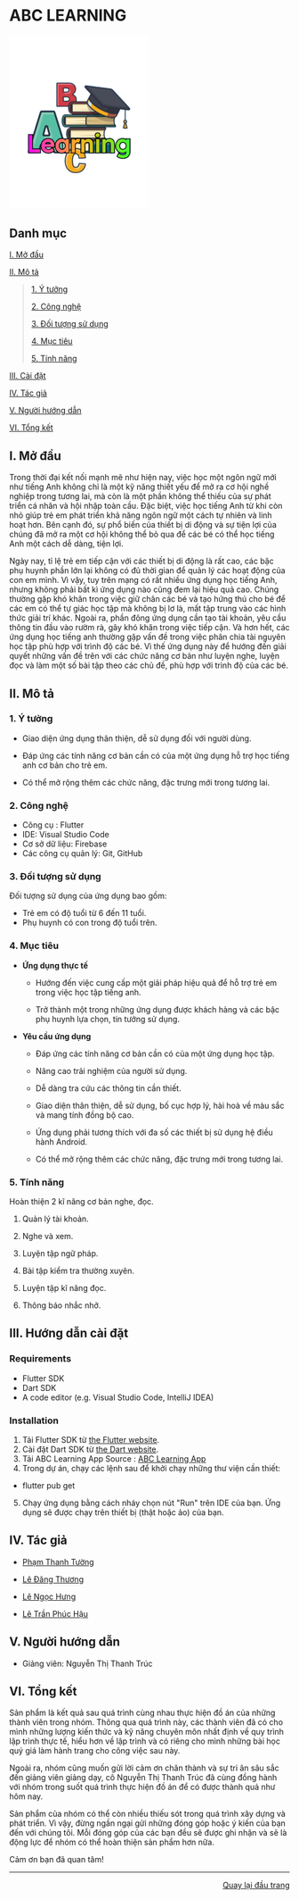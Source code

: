<div id="top">
</div>
<h1>ABC LEARNING</h1>
<!-- ABC LEARNING -->
<a style="text-decoration: none;" href="#Top">
    <img src="./abc_learning_app/assets/images/logo_nobg.png" alt="ABC Learning" width="250"/>
</a>

## Danh mục

 [I. Mở đầu](#Modau)

 [II. Mô tả](#Mota)

> [1. Ý tưởng](#Ytuong)
>
> [2. Công nghệ](#Congnghe)
>
> [3. Đối tượng sử dụng](#Doituongsudung)
>
> [4. Mục tiêu](#Muctieu)
>
> [5. Tính năng](#Tinhnang)


[III. Cài đặt](#CaiDat)

[IV. Tác giả](#Tacgia)

[V. Người hướng dẫn](#Nguoihuongdan)

[VI. Tổng kết](#Tongket)


<!-- MỞ ĐẦU -->
<div id="Modau"></div>

## I. Mở đầu
Trong thời đại kết nối mạnh mẽ như hiện nay, việc học một ngôn ngữ mới như tiếng Anh không chỉ là một kỹ năng thiết yếu để mở ra cơ hội nghề nghiệp trong tương lai, mà còn là một phần không thể thiếu của sự phát triển cá nhân và hội nhập toàn cầu. Đặc biệt, việc học tiếng Anh từ khi còn nhỏ giúp trẻ em phát triển khả năng ngôn ngữ một cách tự nhiên và linh hoạt hơn. Bên cạnh đó, sự phổ biến của thiết bị di động và sự tiện lợi của chúng đã mở ra một cơ hội không thể bỏ qua để các bé có thể học tiếng Anh một cách dễ dàng, tiện lợi. 

Ngày nay, tỉ lệ trẻ em tiếp cận với các thiết bị di động là rất cao, các bậc phụ huynh phần lớn lại không có đủ thời gian để quản lý các hoạt động của con em mình. Vì vậy, tuy trên mạng có rất nhiều ứng dụng học tiếng Anh, nhưng không phải bất kì ứng dụng nào cũng đem lại hiệu quả cao. Chúng thường gặp khó khăn trong việc giữ chân các bé và tạo hứng thú cho bé để các em có thể tự giác học tập mà không bị lơ là, mất tập trung vào các hình thức giải trí khác. Ngoài ra, phần đông ứng dụng cần tạo tài khoản, yêu cầu thông tin đầu vào rườm rà, gây khó khăn trong việc tiếp cận. Và hơn hết, các ứng dụng học tiếng anh thường gặp vấn đề trong việc phân chia tài nguyên học tập phù hợp với trình độ các bé. Vì thế ứng dụng này để hướng đến giải quyết những vấn đề trên với các chức năng cơ bản như luyện nghe, luyện đọc và làm một số bài tập theo các chủ đề, phù hợp với trình độ của các bé.

<!-- MÔ TẢ -->
<div id="Mota"></div>

## II. Mô tả

<!-- Ý TƯỞNG -->

<div id="Ytuong"></div>

### 1. Ý tưởng

* Giao diện ứng dụng thân thiện, dễ sử dụng đối với người dùng.

* Đáp ứng các tính năng cơ bản cần có của một ứng dụng hỗ trợ học tiếng anh cơ bản cho trẻ em.

* Có thể mở rộng thêm các chức năng, đặc trưng mới trong tương lai.


<div id="Congnghe"></div>

### 2. Công nghệ
<ul>
    <li>Công cụ : Flutter</li>
    <li>IDE: Visual Studio Code</li>
    <li>Cơ sở dữ liệu: Firebase</li>
    <li>Các công cụ quản lý: Git, GitHub</li>
</ul>


<div id="Doituongsudung"></div>

### 3. Đối tượng sử dụng
Đối tượng sử dụng của ứng dụng bao gồm:

* Trẻ em có độ tuổi từ 6 đến 11 tuổi.
* Phụ huynh có con trong độ tuổi trên.

<div id="Muctieu"></div>

### 4. Mục tiêu

 * <strong>Ứng dụng thực tế</strong>
 
    * Hướng đến việc cung cấp một giải pháp hiệu quả để hỗ trợ trẻ em trong việc học tập tiếng anh.
    
    * Trở thành một trong những ứng dụng được khách hàng và các bậc phụ huynh lựa chọn, tin tưởng sử dụng.


 * <strong>Yêu cầu ứng dụng</strong>
 
    * Đáp ứng các tính năng cơ bản cần có của một ứng dụng học tập.
    
    * Nâng cao trải nghiệm của người sử dụng.
    
    * Dễ dàng tra cứu các thông tin cần thiết.
    
    * Giao diện thân thiện, dễ sử dụng, bố cục hợp lý, hài hoà về màu sắc và mang tính đồng bộ cao.
    
    * Ứng dụng phải tương thích với đa số các thiết bị sử dụng hệ điều hành Android.

    * Có thể mở rộng thêm các chức năng, đặc trưng mới trong tương lai.


<div id="Tinhnang"></div>

### 5. Tính năng

Hoàn thiện 2 kĩ năng cơ bản nghe, đọc. 

1.	Quản lý tài khoản. 

2.	Nghe và xem. 

3.	Luyện tập ngữ pháp. 

4.	Bài tập kiểm tra thường xuyên. 

5.	Luyện tập kĩ năng đọc. 

6.	Thông báo nhắc nhở. 


<div id="CaiDat"></div>

## III. Hướng dẫn cài đặt
### Requirements

* Flutter SDK
* Dart SDK
* A code editor (e.g. Visual Studio Code, IntelliJ IDEA)

### Installation

1. Tải Flutter SDK từ [the Flutter website](https://flutter.dev/sdk/).
2. Cài đặt Dart SDK từ [the Dart website](https://dart.dev/get-dart).
3. Tải ABC Learning App Source :  [ABC Learning App](https://github.com/TuongPhamCT/ABC_Learning)
4. Trong dự án, chạy các lệnh sau để khởi chạy những thư viện cần thiết:
   
+ flutter pub get
5. Chạy ứng dụng bằng cách nháy chọn nút "Run" trên IDE của bạn.
  Ứng dụng sẽ được chạy trên thiết bị (thật hoặc ảo) của bạn.

<div id="Tacgia"></div>

## IV. Tác giả

* [Phạm Thanh Tường](https://github.com/TuongPhamCT)

* [Lê Đăng Thương](https://github.com/LeDangThuong)

* [Lê Ngọc Hưng](https://github.com/leehungw)

* [Lê Trần Phúc Hậu](https://github.com/hauyuki)

<!-- NGƯỜI HƯỚNG DẪN -->
<div id="Nguoihuongdan"></div>

## V. Người hướng dẫn
* Giảng viên: Nguyễn Thị Thanh Trúc


<!-- TỔNG KẾT -->
<div id="Tongket"></div>

## VI. Tổng kết
Sản phẩm là kết quả sau quá trình cùng nhau thực hiện đồ án của những thành viên trong nhóm. Thông qua quá trình này, các thành viên đã có cho mình những lượng kiến thức và kỹ năng chuyên môn nhất định về quy trình lập trình thực tế, hiểu hơn về lập trình và có riêng cho mình những bài học quý giá làm hành trang cho công việc sau này.

Ngoài ra, nhóm cũng muốn gửi lời cảm ơn chân thành và sự tri ân sâu sắc đến giảng viên giảng dạy, cô Nguyễn Thị Thanh Trúc đã cùng đồng hành với nhóm trong suốt quá trình thực hiện đồ án để có được thành quả như hôm nay.

Sản phẩm của nhóm có thể còn nhiều thiếu sót trong quá trình xây dựng và phát triển. Vì vậy, đừng ngần ngại gửi những đóng góp hoặc ý kiến của bạn đến với chúng tôi. Mỗi đóng góp của các bạn đều sẽ được ghi nhận và sẽ là động lực để nhóm có thể hoàn thiện sản phẩm hơn nữa.

Cảm ơn bạn đã quan tâm!

---

<p align="right"><a href="#Top">Quay lại đầu trang</a></p>
